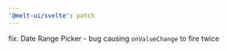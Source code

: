 ```yaml
---
'@melt-ui/svelte': patch
---
```


fix: Date Range Picker - bug causing `onValueChange` to fire twice
